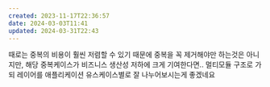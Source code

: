 ```yaml
---
created: 2023-11-17T22:36:57
date: 2024-03-03T11:41
updated: 2024-03-31T22:43
---
```

때로는 중복의 비용이 훨씬 저렴할 수 있기 때문에 중복을 꼭 제거해야만 하는것은 아니지만, 해당 중복케이스가 비즈니스 생산성 저하에 크게 기여한다면.. 멀티모듈 구조로 가되 레이어를 애플리케이션 유스케이스별로 잘 나누어보시는게 좋겠네요